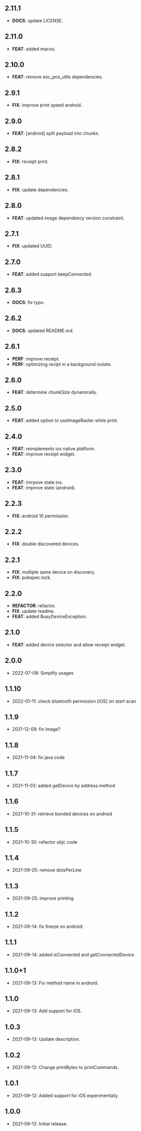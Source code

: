 ## 2.11.1

 - **DOCS**: update LICENSE.

## 2.11.0

 - **FEAT**: added macos.

## 2.10.0

 - **FEAT**: remove esc_pos_utils dependencies.

## 2.9.1

 - **FIX**: improve print speed android.

## 2.9.0

 - **FEAT**: [android] split payload into chunks.

## 2.8.2

 - **FIX**: receipt print.

## 2.8.1

 - **FIX**: update dependencies.

## 2.8.0

 - **FEAT**: updated image dependency version constraint.

## 2.7.1

 - **FIX**: updated UUID.

## 2.7.0

 - **FEAT**: added support keepConnected.

## 2.6.3

 - **DOCS**: fix typo.

## 2.6.2

 - **DOCS**: updated README.md.

## 2.6.1

 - **PERF**: improve receipt.
 - **PERF**: optimizing recipt in a background isolate.

## 2.6.0

 - **FEAT**: determine chunkSize dynamically.

## 2.5.0

 - **FEAT**: added option to useImageRaster while print.

## 2.4.0

 - **FEAT**: reimplements ios native platform.
 - **FEAT**: improve receipt widget.

## 2.3.0

 - **FEAT**: imrpove state ios.
 - **FEAT**: improve state (android).

## 2.2.3

 - **FIX**: android 10 permission.

## 2.2.2

 - **FIX**: double discovered devices.

## 2.2.1

 - **FIX**: multiple same device on discovery.
 - **FIX**: pubspec.lock.

## 2.2.0

 - **REFACTOR**: refactor.
 - **FIX**: update readme.
 - **FEAT**: added BusyDeviceException.

## 2.1.0

 - **FEAT**: added device selector and allow receipt widget.

## 2.0.0

* 2022-07-08: Simplify usages

## 1.1.10

* 2022-01-11: check bluetooth permission [iOS] on start scan
## 1.1.9

* 2021-12-09: fix Image?
## 1.1.8

* 2021-11-04: fix java code
## 1.1.7

* 2021-11-03: added getDevice by address method
## 1.1.6

* 2021-10-31: retrieve bonded devices on android
## 1.1.5

* 2021-10-30: refactor objc code
## 1.1.4

* 2021-09-25: remove dotsPerLine
## 1.1.3

* 2021-09-25: improve printing
## 1.1.2

* 2021-09-14: fix freeze on android
## 1.1.1

* 2021-09-14: added isConnected and getConnectedDevice
## 1.1.0+1

* 2021-09-13: Fix method name in android.
## 1.1.0

* 2021-09-13: Add support for iOS.
## 1.0.3

* 2021-09-13: Update description.
## 1.0.2

* 2021-09-12: Change printBytes to printCommands.
## 1.0.1

* 2021-09-12: Added support for iOS experimentally.
## 1.0.0

* 2021-09-12: Initial release.
